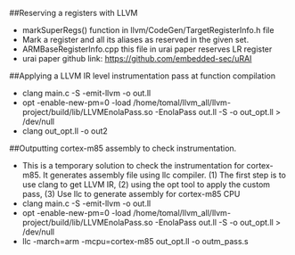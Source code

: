 ##Reserving a registers with LLVM
- markSuperRegs() function in llvm/CodeGen/TargetRegisterInfo.h file
- Mark a register and all its aliases as reserved in the given set.
- ARMBaseRegisterInfo.cpp this file in urai paper reserves LR register
- urai paper github link: https://github.com/embedded-sec/uRAI


##Applying a LLVM IR level instrumentation pass at function compilation 
 - clang main.c -S -emit-llvm -o out.ll
 - opt -enable-new-pm=0 -load /home/tomal/llvm_all/llvm-project/build/lib/LLVMEnolaPass.so -EnolaPass out.ll -S -o out_opt.ll > /dev/null
 - clang out_opt.ll -o out2



##Outputting cortex-m85 assembly to check instrumentation. 
 - This is a temporary solution to check the instrumentation for cortex-m85. It generates assembly file using llc compiler. (1) The first step is to use clang to get LLVM IR, (2) using the opt tool to apply the custom pass, (3) Use llc to generate assembly for cortex-m85 CPU
 - clang main.c -S -emit-llvm -o out.ll
 - opt -enable-new-pm=0 -load /home/tomal/llvm_all/llvm-project/build/lib/LLVMEnolaPass.so -EnolaPass out.ll -S -o out_opt.ll > /dev/null
 - llc -march=arm -mcpu=cortex-m85 out_opt.ll -o outm_pass.s
